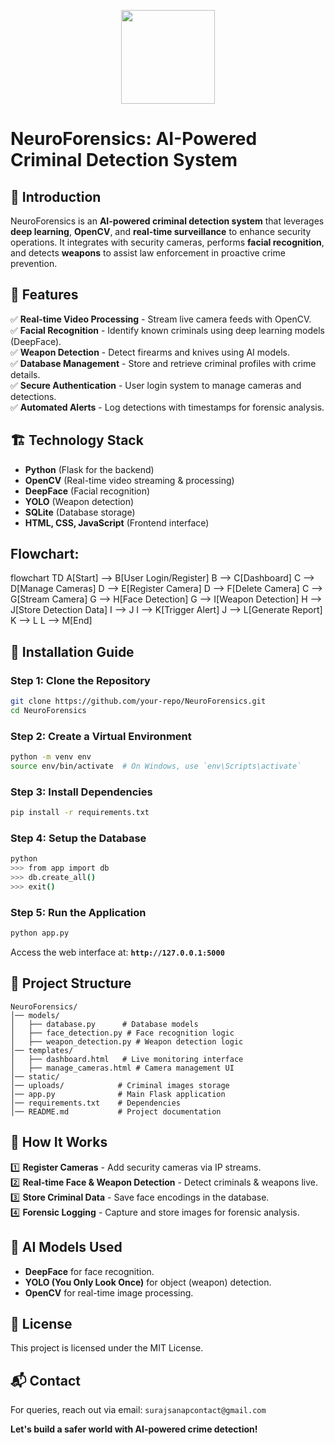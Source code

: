 

<p align="center">
  <img src="https://github.com/user-attachments/assets/246952ec-7f50-49da-a683-5cfb6d11a6b0" width="150">
</p>


# NeuroForensics: AI-Powered Criminal Detection System

## 📌 Introduction
NeuroForensics is an **AI-powered criminal detection system** that leverages **deep learning**, **OpenCV**, and **real-time surveillance** to enhance security operations. It integrates with security cameras, performs **facial recognition**, and detects **weapons** to assist law enforcement in proactive crime prevention.

## 🚀 Features
✅ **Real-time Video Processing** - Stream live camera feeds with OpenCV.  
✅ **Facial Recognition** - Identify known criminals using deep learning models (DeepFace).  
✅ **Weapon Detection** - Detect firearms and knives using AI models.  
✅ **Database Management** - Store and retrieve criminal profiles with crime details.  
✅ **Secure Authentication** - User login system to manage cameras and detections.  
✅ **Automated Alerts** - Log detections with timestamps for forensic analysis.  

## 🏗️ Technology Stack
- **Python** (Flask for the backend)
- **OpenCV** (Real-time video streaming & processing)
- **DeepFace** (Facial recognition)
- **YOLO** (Weapon detection)
- **SQLite** (Database storage)
- **HTML, CSS, JavaScript** (Frontend interface)

## Flowchart:

flowchart TD
                A[Start] --> B[User Login/Register]
                B --> C[Dashboard]
                C --> D[Manage Cameras]
                D --> E[Register Camera]
                D --> F[Delete Camera]
                C --> G[Stream Camera]
                G --> H[Face Detection]
                G --> I[Weapon Detection]
                H --> J[Store Detection Data]
                I --> J
                I --> K[Trigger Alert]
                J --> L[Generate Report]
                K --> L
                L --> M[End]

## 🔧 Installation Guide
### **Step 1: Clone the Repository**
```bash
git clone https://github.com/your-repo/NeuroForensics.git
cd NeuroForensics
```

### **Step 2: Create a Virtual Environment**
```bash
python -m venv env
source env/bin/activate  # On Windows, use `env\Scripts\activate`
```

### **Step 3: Install Dependencies**
```bash
pip install -r requirements.txt
```

### **Step 4: Setup the Database**
```bash
python
>>> from app import db
>>> db.create_all()
>>> exit()
```

### **Step 5: Run the Application**
```bash
python app.py
```
Access the web interface at: **`http://127.0.0.1:5000`**

## 📂 Project Structure
```
NeuroForensics/
│── models/
│   ├── database.py      # Database models
│   ├── face_detection.py # Face recognition logic
│   ├── weapon_detection.py # Weapon detection logic
│── templates/
│   ├── dashboard.html   # Live monitoring interface
│   ├── manage_cameras.html # Camera management UI
│── static/
│── uploads/            # Criminal images storage
│── app.py              # Main Flask application
│── requirements.txt    # Dependencies
│── README.md           # Project documentation
```

## 🎯 How It Works
1️⃣ **Register Cameras** - Add security cameras via IP streams.  
2️⃣ **Real-time Face & Weapon Detection** - Detect criminals & weapons live.  
3️⃣ **Store Criminal Data** - Save face encodings in the database.  
4️⃣ **Forensic Logging** - Capture and store images for forensic analysis.  

## 🤖 AI Models Used
- **DeepFace** for face recognition.
- **YOLO (You Only Look Once)** for object (weapon) detection.
- **OpenCV** for real-time image processing.

## 📜 License
This project is licensed under the MIT License.


## 📬 Contact
For queries, reach out via email: `surajsanapcontact@gmail.com`

**Let's build a safer world with AI-powered crime detection!**


